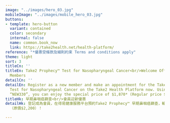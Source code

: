 ```yaml
---
image: "../images/hero_03.jpg"
mobileImage: "../images/mobile_hero_03.jpg"
buttons:
- template: hero-button
  variant: contained
  color: secondary
  internal: false
  name: common.book_now
  link: https://take2health.net/health-platform/
reference: "*優惠受條款及細則約束 Terms and conditions apply"
theme: light
sort: 3
titleCn: ''
titleEn: Take2 Prophecy™ Test for Nasopharyngeal Cancer<br/>Welcome Offer for New
  Members
detailCn: ''
detailEn: Register as a new member and make an appointment for the Take2 Prophecy™
  Test for Nasopharyngeal Cancer on the Take2 Health Platform now. Using promo code
  “NEW330”, you can enjoy the special price of $1,870* (Regular price $2,200)!
titleHk: 早期鼻咽癌篩查<br/>會員迎新優惠
detailHk: 登記成為會員，在得易健康服務平台預約Take2 Prophecy™ 早期鼻咽癌篩查，輸入迎新優惠碼<strong>「NEW330」</strong>，即可享會員價$1,870*
  （原價$2,200）！

---
```

